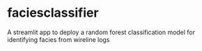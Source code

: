 # faciesclassifier
 A streamlit app to deploy a random forest classification model for identifying facies from wireline logs
